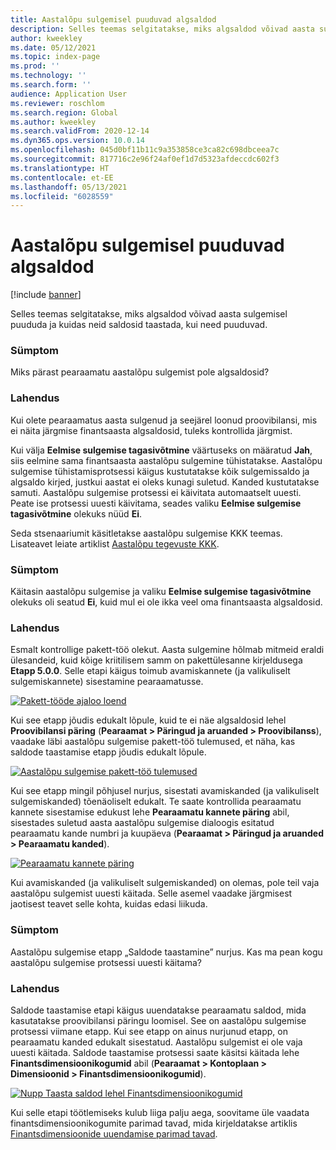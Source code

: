 ```yaml
---
title: Aastalõpu sulgemisel puuduvad algsaldod
description: Selles teemas selgitatakse, miks algsaldod võivad aasta sulgemisel puududa ja kuidas neid saldosid taastada, kui need puuduvad.
author: kweekley
ms.date: 05/12/2021
ms.topic: index-page
ms.prod: ''
ms.technology: ''
ms.search.form: ''
audience: Application User
ms.reviewer: roschlom
ms.search.region: Global
ms.author: kweekley
ms.search.validFrom: 2020-12-14
ms.dyn365.ops.version: 10.0.14
ms.openlocfilehash: 045d0bf11b11c9a353858ce3ca82c698dbceea7c
ms.sourcegitcommit: 817716c2e96f24af0ef1d7d5323afdeccdc602f3
ms.translationtype: HT
ms.contentlocale: et-EE
ms.lasthandoff: 05/13/2021
ms.locfileid: "6028559"
---
```

# <a name="year-end-close-missing-opening-balances"></a>Aastalõpu sulgemisel puuduvad algsaldod

[!include [banner](../includes/banner.md)]

Selles teemas selgitatakse, miks algsaldod võivad aasta sulgemisel puududa ja kuidas neid saldosid taastada, kui need puuduvad.

### <a name="symptom"></a>Sümptom

Miks pärast pearaamatu aastalõpu sulgemist pole algsaldosid? 

### <a name="resolution"></a>Lahendus

Kui olete pearaamatus aasta sulgenud ja seejärel loonud proovibilansi, mis ei näita järgmise finantsaasta algsaldosid, tuleks kontrollida järgmist.

Kui välja **Eelmise sulgemise tagasivõtmine** väärtuseks on määratud **Jah**, siis eelmine sama finantsaasta aastalõpu sulgemine tühistatakse. Aastalõpu sulgemise tühistamisprotsessi käigus kustutatakse kõik sulgemissaldo ja algsaldo kirjed, justkui aastat ei oleks kunagi suletud. Kanded kustutatakse samuti. Aastalõpu sulgemise protsessi ei käivitata automaatselt uuesti. Peate ise protsessi uuesti käivitama, seades valiku **Eelmise sulgemise tagasivõtmine** olekuks nüüd **Ei**.

Seda stsenaariumit käsitletakse aastalõpu sulgemise KKK teemas. Lisateavet leiate artiklist [Aastalõpu tegevuste KKK](faq-year-end-activities.md).

### <a name="symptom"></a>Sümptom

Käitasin aastalõpu sulgemise ja valiku **Eelmise sulgemise tagasivõtmine** olekuks oli seatud **Ei**, kuid mul ei ole ikka veel oma finantsaasta algsaldosid.

### <a name="resolution"></a>Lahendus

Esmalt kontrollige pakett-töö olekut. Aasta sulgemine hõlmab mitmeid eraldi ülesandeid, kuid kõige kriitilisem samm on pakettülesanne kirjeldusega **Etapp 5.0.0**. Selle etapi käigus toimub avamiskannete (ja valikuliselt sulgemiskannete) sisestamine pearaamatusse. 

[![Pakett-tööde ajaloo loend](./media/yec-mssng-open-blnces-01.png)](./media/yec-mssng-open-blnces-01.png)

Kui see etapp jõudis edukalt lõpule, kuid te ei näe algsaldosid lehel **Proovibilansi päring** (**Pearaamat > Päringud ja aruanded > Proovibilanss**), vaadake läbi aastalõpu sulgemise pakett-töö tulemused, et näha, kas saldode taastamise etapp jõudis edukalt lõpule.

[![Aastalõpu sulgemise pakett-töö tulemused](./media/yec-mssng-open-blnces-02.png)](./media/yec-mssng-open-blnces-02.png)

Kui see etapp mingil põhjusel nurjus, sisestati avamiskanded (ja valikuliselt sulgemiskanded) tõenäoliselt edukalt. Te saate kontrollida pearaamatu kannete sisestamise edukust lehe **Pearaamatu kannete päring** abil, sisestades suletud aasta aastalõpu sulgemise dialoogis esitatud pearaamatu kande numbri ja kuupäeva (**Pearaamat > Päringud ja aruanded > Pearaamatu kanded**).

[![Pearaamatu kannete päring](./media/yec-mssng-open-blnces-03.png)](./media/yec-mssng-open-blnces-03.png)

Kui avamiskanded (ja valikuliselt sulgemiskanded) on olemas, pole teil vaja aastalõpu sulgemist uuesti käitada. Selle asemel vaadake järgmisest jaotisest teavet selle kohta, kuidas edasi liikuda.

### <a name="symptom"></a>Sümptom

Aastalõpu sulgemise etapp „Saldode taastamine” nurjus. Kas ma pean kogu aastalõpu sulgemise protsessi uuesti käitama?

### <a name="resolution"></a>Lahendus

Saldode taastamise etapi käigus uuendatakse pearaamatu saldod, mida kasutatakse proovibilansi päringu loomisel.  See on aastalõpu sulgemise protsessi viimane etapp.  Kui see etapp on ainus nurjunud etapp, on pearaamatu kanded edukalt sisestatud.  Aastalõpu sulgemist ei ole vaja uuesti käitada. Saldode taastamise protsessi saate käsitsi käitada lehe **Finantsdimensioonikogumid** abil (**Pearaamat > Kontoplaan > Dimensioonid > Finantsdimensioonikogumid**).

[![Nupp Taasta saldod lehel Finantsdimensioonikogumid](./media/yec-mssng-open-blnces-04.png)](./media/yec-mssng-open-blnces-04.png)

Kui selle etapi töötlemiseks kulub liiga palju aega, soovitame üle vaadata finantsdimensioonikogumite parimad tavad, mida kirjeldatakse artiklis [Finantsdimensioonide uuendamise parimad tavad](https://community.dynamics.com/365/financeandoperations/b/dynamics-365-finance-blog/posts/best-practices-for-updating-financial-dimension-set-dimension-sets). 

